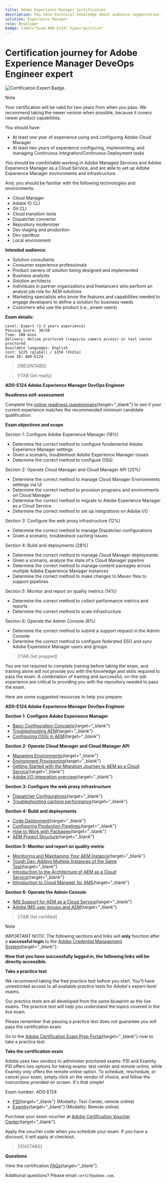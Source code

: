 ```yaml
---
title: Adobe Experience Manager Certification 
description: You have technical knowledge about audience segmentation, destination exports, and activation on real time basis for unified profiles that adhere to data and privacy regulations, customer data platforms (CDP) and knowledge of Adobe Experience Platform.
solution: Experience Manager
role: Developer
badge: label="Exam ADO-E124" type="positive"
---
```

# Certification journey for Adobe Experience Manager DeveOps Engineer expert

![Certification Expert Badge](/help/certifications/assets/expert-badge-Xsmall.png)

>[!NOTE]
>
>Your certification will be valid for two years from when you pass. We recommend taking the newer version when possible, because it covers newer product capabilities.

You should have: 

* At least one year of experience using and configuring Adobe Cloud Manager
* At least two years of experience configuring, implementing, and managing Continuous Integration/Continuous Deployment tasks

You should be comfortable working in Adobe Managed Services and Adobe Experience Manager as a Cloud Service, and are able to set up Adobe Experience Manager environments and infrastructure.

And, you should be familiar with the following technologies and environments:

* Cloud Manager
* Adobe IO CLI
* Git CLI
* Cloud transition tools
* Dispatcher convertor
* Repository modernizer
* Dev staging and production
* Dev sandbox
* Local environment

**Intended audience:** 

* Solution consultants
* Consumer experience professionals
* Product owners of solution being designed and implemented
* Business analysts
* Solution architects
* Individuals in partner organizations and freelancers who perform an analyst job role for AEM solutions
* Marketing specialists who know the features and capabilities needed to engage developers to define a solution for business needs
* Customers who use the product (i.e., power users)

**Exam details:**
  
```
Level: Expert (1-3 years experience)
Passing Score: 30/50
Time: 100 mins
Delivery: Online proctored (requires camera access) or test center proctored
Available languages: English
Cost: $225 (global) / $150 (India)
Exam ID: AD0-E124

```

>[!BEGINTABS]

>[!TAB Get ready]

**AD0-E124 Adobe Experience Manager DevOps Engineer**

**Readiness self-assessment**

Complete the [online readiness questionnaire](https://scorpion.caveon.com/launchpad/ad-q-e129-readiness-questionnaire-for-adobe-aem-assets-developer-professional-exam-copy-ejk3tx/ad-q-e124-readiness-questionnaire-for-adobe-aem-devops-engineer-expert-exam){target="_blank"} to see if your current experience matches the recommended minimum candidate qualification.

**Exam objectives and scope**

Section 1: Configure Adobe Experience Manager (18%)

* Determine the correct method to configure fundamental Adobe Experience Manager settings
* Given a scenario, troubleshoot Adobe Experience Manager issues
* Determine the correct method to configure OSGi

Section 2: Operate Cloud Manager and Cloud Manager API (20%)

* Determine the correct method to manage Cloud Manager Environments settings via UI
* Determine the correct method to provision programs and environments on Cloud Manager
* Determine the correct method to migrate to Adobe Experience Manager as a Cloud Service
* Determine the correct method to set up integrations on Adobe I/O

Section 3: Configure the web proxy infrastructure (12%)

* Determine the correct method to manage Dispatcher configurations
* Given a scenario, troubleshoot caching issues

Section 4: Build and deployments (28%)

* Determine the correct method to manage Cloud Manager deployments
* Given a scenario, analyze the state of a Cloud Manager pipeline
* Determine the correct method to manage content packages across multiple Adobe Experience Manager instances
* Determine the correct method to make changes to Maven files to support pipelines

Section 5: Monitor and report on quality metrics (14%)

* Determine the correct method to collect performance metrics and reports
* Determine the correct method to scale infrastructure

Section 6: Operate the Admin Console (8%)

* Determine the correct method to submit a support request in the Admin Console
* Determine the correct method to configure federated SSO and sync Adobe Experience Manager users and groups

>[!TAB Get prepped]

You are not required to complete training before taking the exam, and training alone will not provide you with the knowledge and skills required to pass the exam. A combination of training and successful, on-the-job experience are critical to providing you with the repository needed to pass the exam.

Here are some suggested resources to help you prepare:

**AD0-E124  Adobe Experience Manager DevOps Engineer**

**Section 1: Configure Adobe Experience Manager**

* [Basic Configuration Concepts](https://experienceleague.adobe.com/docs/experience-manager-64/deploying/configuring/configuring.html?lang=en){target="_blank"} 
* [Troubleshooting AEM](https://experienceleague.adobe.com/docs/experience-manager-65/administering/operations/troubleshoot.html?lang=en){target="_blank"} 
* [Configuring OSGi in AEM](https://experienceleague.adobe.com/docs/experience-manager-65/deploying/configuring/configuring-osgi.html?lang=en){target="_blank"} 

**Section 2: Operate Cloud Manager and Cloud Manager API**

* [Managing Environments](https://experienceleague.adobe.com/docs/experience-manager-cloud-service/content/implementing/using-cloud-manager/manage-environments.html?lang=en){target="_blank"} 
* [Environment Provisioning](https://experienceleague.adobe.com/docs/experience-manager-cloud-manager/using/requirements/environments-provisioned.html?lang=en){target="_blank"} 
* [Getting Started with the Migration Journey to AEM as a Cloud Service](https://experienceleague.adobe.com/docs/experience-manager-cloud-service/content/migration-journey/getting-started.html?lang=en){target="_blank"} 
* [Adobe I/O integration overview](https://experienceleague.adobe.com/docs/places/using/web-service-api/adobe-i-o-integration.html?lang=en){target="_blank"} 

**Section 3: Configure the web proxy infrastructure**

* [Dispatcher Configurations](https://experienceleague.adobe.com/docs/experience-manager-cloud-manager/using/getting-started/dispatcher-configurations.html?lang=en){target="_blank"}
* [Troubleshooting caching performance](https://experienceleague.adobe.com/docs/experience-manager-cloud-service/content/forms/troubleshooting-aem-forms-cloud-service/troubleshooting-caching-performance.html?lang=en){target="_blank"}

**Section 4: Build and deployments**

* [Code Deployment](https://experienceleague.adobe.com/docs/experience-manager-cloud-manager/using/how-to-use/deploying-code.html?lang=en){target="_blank"}
* [Configuring Production Pipelines](https://experienceleague.adobe.com/docs/experience-manager-cloud-manager/using/how-to-use/configuring-pipeline.html?lang=en){target="_blank"}
* [How to Work with Packages](https://experienceleague.adobe.com/docs/experience-manager-64/administering/contentmanagement/package-manager.html?lang=en){target="_blank"}
* [AEM Project Structure](https://experienceleague.adobe.com/docs/experience-manager-cloud-service/content/implementing/developing/aem-project-content-package-structure.html?lang=en){target="_blank"}

**Section 5: Monitor and report on quality metric**

* [Monitoring and Maintaining Your AEM Instance](https://experienceleague.adobe.com/docs/experience-manager-65/deploying/configuring/monitoring-and-maintaining.html#using-rlog-jar-to-find-requests-with-long-duration-times){target="_blank"}
* [Tough Day: Adding Multiple Instances of the Same Test](https://experienceleague.adobe.com/docs/experience-manager-65/developing/testing/tough-day.html?lang=en#adding-multiple-instances-of-the-same-test){target="_blank"}
* [Introduction to the Architecture of AEM as a Cloud Service](https://experienceleague.adobe.com/docs/experience-manager-cloud-service/core-concepts/architecture.html?lang=en){target="_blank"}
* [Introduction to Cloud Manager for AMS](https://experienceleague.adobe.com/docs/experience-manager-cloud-manager/using/introduction-to-cloud-manager.html?lang=en#autoscaling){target="_blank"}

**Section 6: Operate the Admin Console**

* [IMS Support for AEM as a Cloud Service](https://experienceleague.adobe.com/docs/experience-manager-cloud-service/security/ims-support.html?lang=en#accessing-cloud-manager){target="_blank"}
* [Adobe IMS user groups and AEM](https://experienceleague.adobe.com/docs/experience-manager-learn/cloud-service/accessing/adobe-ims-user-groups.html?lang=en){target="_blank"}

>[!TAB Get certified]

>[!NOTE]
>
>IMPORTANT NOTE: The following sections and links will **only** function after a **successful login** to the [Adobe Credential Management System](http://www.certmetrics.com/adobe){target="_blank"}. 


**Now that you have successfully logged in, the following links will be directly accessible.**

**Take a practice test**

We recommend taking the free practice test before you start. You'll have unrestricted access to all available practice tests for Adobe's expert-level exams.

Our practice tests are all developed from the same blueprint as the live exams. The practice test will help you understand the topics covered in the live exam.

Please remember that passing a practice test does not guarantee you will pass the certification exam.

Go to the [Adobe Certification Exam Prep Portal](https://www.certmetrics.com/adobe/candidate/gmetrix_sso.aspx){target="_blank"} now to take a practice test.

**Take the certification exam**

Adobe uses two vendors to administer proctored exams: PSI and Examity. PSI offers two options for taking exams: test center and remote online, while Examity only offers the remote online option.
To schedule, reschedule, or cancel your exam, simply click on the vendor of choice, and follow the instructions provided on screen. It's that simple!

Exam number: AD0-E124

* [PSI](https://www.certmetrics.com/adobe/candidate/psi_sso_adobe.aspx?redir=yes&ec=AD0-E124){target="_blank"} (Modality: Test Center, remote online)
* [Examity](https://www.certmetrics.com/adobe/candidate/examity_sso.aspx?eid=AD0-E124){target="_blank"} (Modality: Remote online)

Purchase your exam voucher at [Adobe Certification Voucher Center](https://market.xvoucher.com/adobe/global){target="_blank"}. 

Apply the voucher code when you schedule your exam. If you have a discount, it will apply at checkout.

>[!ENDTABS]

**Questions**

View the certification [FAQs](https://solutionpartners.adobe.com/solution-partners/training_and_certification/certification/certification_faq.html#){target="_blank"}.

Additional questions? Please email `certif@adobe.com`.

